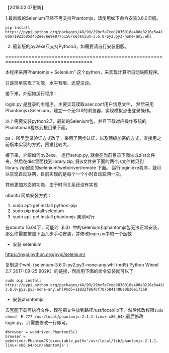 【2018.02.07更新】

1.最新版的Selenium已经不再支持Phantomjs，请使用如下命令安装3.6.0旧版。

`pip install https://pypi.python.org/packages/48/90/29bcfa7ced2836016a400e8216e5a4166a71923b05d452ee7ee9e8775156/selenium-3.6.0-py2.py3-none-any.whl`

2. 最新版的py2exe只支持Python3，如需要请自行安装旧版。

====================================================================================

本程序采用Phantomjs + Selenium" 这个python，来实现计算所自动联网程序。

只是简单实现了功能，水平有限，还望见谅。

接下来，介绍如运行程序：

login.py 是登录的主程序，主要实现读取user.conf用户信息文件，
然后采用Phantomjs+Selenium，建立一个无GUI的浏览器，实现模拟点击登录操作。

以上需要安装python2.7，最新的Selenium包，并且下载对应操作系统的PhamtomJS程序到根目录下面。

ps： 所里登录验证方式改了，采用了两步认证，以及两级加密的方式，直接用之前版本实现的方式，困难比较大。

接下来，介绍如何py2exe。
运行setup.py, 就会在当前目录下面生成dist文件夹，然后在dist里面找到library.zip, 
将js文件夹下面的两个js文件拷贝到library.zip里面的selenium/webdriver/remote 下面。
运行login.exe程序，就可以实现自动联网，目前实现的是每个一个小时自动联网一次。


其他更加方面的功能，由于时间关系还没有实现

ubuntu 简单安装方式：
1) sudo apt-get install python-pip
2) sudo pip install selenium
3) sudo apt-get install phantomjs
亲测可行

在ubuntu 16.04下，可能2）和3）中的selenium和phantomjs包无法正常安装，那么你需要按照下面几步手动安装，并修改login.py中的一个函数

+ 安装 selenium

https://pypi.python.org/pypi/selenium/

复制这个whl（selenium-3.6.0-py2.py3-none-any.whl (md5) 	Python Wheel 	2.7 	2017-09-25 	902K）的链接，然后用下面的命令安装就可以了

```
sudo pip install https://pypi.python.org/packages/48/90/29bcfa7ced2836016a400e8216e5a4166a71923b05d452ee7ee9e8775156/selenium-3.6.0-py2.py3-none-any.whl#md5=11022f864bf7075841486a0b30e173a8
```


+ 安装phantomjs

去[官网](http://phantomjs.org/download.html)下载可执行文件，现在把文件放到路径/usr/local/lib下，然后修改权限```sudo chmod -R 777 /usr/local/phantomjs-2.1.1-linux-x86_64/```,最后修改login.py，只需要修改一行即可，

```
#browser = webdriver.PhantomJS()
browser = webdriver.PhantomJS(executable_path='/usr/local/lib/phantomjs-2.1.1-linux-x86_64/bin/phantomjs')

```
